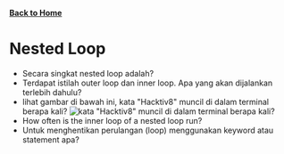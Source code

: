 [**Back to Home**](./../../README.md)

# Nested Loop

- Secara singkat nested loop adalah?
- Terdapat istilah outer loop dan inner loop. Apa yang akan dijalankan terlebih dahulu?
- lihat gambar di bawah ini, kata "Hacktiv8" muncil di dalam terminal berapa kali?
  ![kata "Hacktiv8" muncil di dalam terminal berapa kali?](https://lh6.googleusercontent.com/OQVUTcXVTD8fj0hf_kXPzCfqI8RK2FN1hFI3swnaUNevRsNgVlkZ4CH4CS8PUn62r65YO9Nv1-V4iqcVfR5ezJIVpsP6OrVcq292LYmKAkCPzxwrEAtq8HMN0S9Xbg=w740)
- How often is the inner loop of a nested loop run?
- Untuk menghentikan perulangan (loop) menggunakan keyword atau statement apa?
